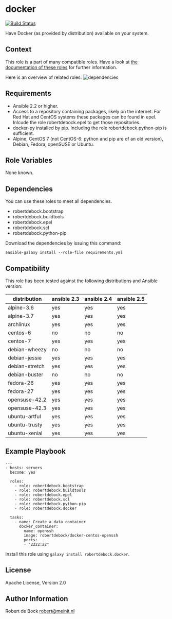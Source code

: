docker
=========

[![Build Status](https://travis-ci.org/robertdebock/ansible-role-docker.svg?branch=master)](https://travis-ci.org/robertdebock/ansible-role-docker)

Have Docker (as provided by distribution) available on your system.

Context
--------
This role is a part of many compatible roles. Have a look at [the documentation of these roles](https://robertdebock.nl/) for further information.

Here is an overview of related roles:
![dependencies](https://raw.githubusercontent.com/robertdebock/robertdebock.github.io/artifacts/docker.png "Dependency")

Requirements
------------

- Ansible 2.2 or higher.
- Access to a repository containing packages, likely on the internet.
For Red Hat and CentOS systems these packages can be found in epel. Inlcude the role robertdebock.epel to get those repositories.
- docker-py installed by pip. Including the role robertdebock.python-pip is sufficient.
- Alpine, CentOS 7 (not CentOS-6: python and pip are of an old version), Debian, Fedora, openSUSE or Ubuntu.

Role Variables
--------------

None known.

Dependencies
------------

You can use these roles to meet all dependencies.
- robertdebock.bootstrap
- robertdebock.buildtools
- robertdebock.epel
- robertdebock.scl
- robertdebock.python-pip

Download the dependencies by issuing this command:
```
ansible-galaxy install --role-file requirements.yml
```

Compatibility
-------------

This role has been tested against the following distributions and Ansible version:

|distribution|ansible 2.3|ansible 2.4|ansible 2.5|
|------------|-----------|-----------|-----------|
|alpine-3.6|yes|yes|yes|
|alpine-3.7|yes|yes|yes|
|archlinux|yes|yes|yes|
|centos-6|no|no|no|
|centos-7|yes|yes|yes|
|debian-wheezy|no|no|no|
|debian-jessie|yes|yes|yes|
|debian-stretch|yes|yes|yes|
|debian-buster|no|no|no|
|fedora-26|yes|yes|yes|
|fedora-27|yes|yes|yes|
|opensuse-42.2|yes|yes|yes|
|opensuse-42.3|yes|yes|yes|
|ubuntu-artful|yes|yes|yes|
|ubuntu-trusty|yes|yes|yes|
|ubuntu-xenial|yes|yes|yes|

Example Playbook
----------------

```
---
- hosts: servers
  become: yes

  roles:
    - role: robertdebock.bootstrap
    - role: robertdebock.buildtools
    - role: robertdebock.epel
    - role: robertdebock.scl
    - role: robertdebock.python-pip
    - role: robertdebock.docker

  tasks:
    - name: Create a data container
      docker_container:
        name: openssh
        image: robertdebock/docker-centos-openssh
        ports:
        - "2222:22"
```

Install this role using `galaxy install robertdebock.docker`.

License
-------

Apache License, Version 2.0

Author Information
------------------

Robert de Bock <robert@meinit.nl>
